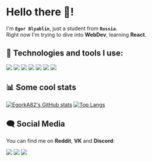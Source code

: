 # Hello there 👋!
I'm **`Egor Blyablin`**, just a student from **`Russia`**.<br>
Right now I'm trying to dive into **WebDev**, learning **React**.

## 🔧 Technologies and tools I use:
<img src="https://img.shields.io/badge/OS-Windows%2010-08b0ec?logo=windows&logoColor=08b0ec"/> <img src="https://img.shields.io/badge/Editor-VSCode-39a8f2?logo=visualstudiocode&logoColor=39a8f2"/> <img src="https://img.shields.io/badge/Code-JavaScript-f7e01d?logo=javascript"/> <img src="https://img.shields.io/badge/Code-Python-4787b9?logo=python&logoColor=white"/> <img src="https://img.shields.io/badge/Framework-React-61dafb?logo=react"/> <img src="https://img.shields.io/badge/Framework-Django-44b78b?logo=django"/> <img src="https://img.shields.io/badge/Database-MySQL-4479a1?logo=mysql&logoColor=white"/>

## 📊 Some cool stats
[![EgorkA82's GitHub stats](https://github-readme-stats.vercel.app/api?username=EgorkA82&hide=contribs,prs&count_private=true&show_icons=true)](https://github.com/EgorkA82/github-readme-stats)
[![Top Langs](https://github-readme-stats.vercel.app/api/top-langs/?username=EgorkA82&layout=compact&hide=shell)](https://github.com/EgorkA82/github-readme-stats)

## 🗨 Social Media
You can find me on **Reddit**, **VK** and **Discord**:

<a href="https://www.reddit.com/user/EgorukA_82"><img src="https://img.shields.io/badge/Reddit-EgorukA_82-ff4500?logo=reddit&logoColor=white"/></a>
<a href="https://vk.com/egor_blyablin"><img src="https://img.shields.io/badge/VK-Egor Blyablin-0077ff?logo=vk&logoColor=white"/></a>
<a href="https://discordapp.com/users/449971240556298242"><img src="https://img.shields.io/badge/Discord-EgorBlyablin-5662f6?logo=discord&logoColor=white"/></a>
